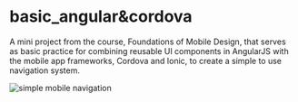 # basic_angular&cordova

A mini project from the course, Foundations of Mobile Design, that serves as basic practice for combining reusable UI components in AngularJS with the mobile app frameworks, Cordova and Ionic, to create a simple to use navigation system.

![simple mobile navigation](https://user-images.githubusercontent.com/13804849/74982587-62a6fc80-5402-11ea-8e9f-98849f1a93a6.gif)
